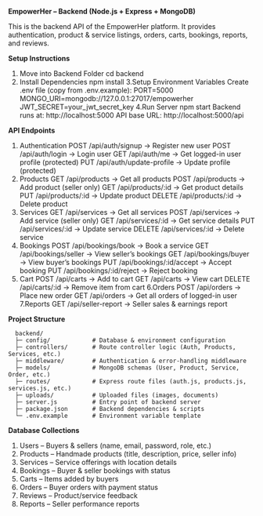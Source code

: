 **EmpowerHer – Backend (Node.js + Express + MongoDB)**

This is the backend API of the EmpowerHer platform.
It provides authentication, product & service listings, orders, carts, bookings, reports, and reviews.

**Setup Instructions**

1. Move into Backend Folder
   cd backend
2. Install Dependencies
   npm install
3.Setup Environment Variables
  Create .env file (copy from .env.example):
  PORT=5000
  MONGO_URI=mongodb://127.0.0.1:27017/empowerher
  JWT_SECRET=your_jwt_secret_key
4.Run Server
  npm start
  Backend runs at: http://localhost:5000
  API base URL: http://localhost:5000/api

**API Endpoints**

  1. Authentication
    POST /api/auth/signup → Register new user
    POST /api/auth/login → Login user
    GET /api/auth/me → Get logged-in user profile (protected)
    PUT /api/auth/update-profile → Update profile (protected)
2. Products
    GET /api/products → Get all products
    POST /api/products → Add product (seller only)
    GET /api/products/:id → Get product details
    PUT /api/products/:id → Update product
    DELETE /api/products/:id → Delete product
3. Services
    GET /api/services → Get all services
    POST /api/services → Add service (seller only)
    GET /api/services/:id → Get service details
    PUT /api/services/:id → Update service
    DELETE /api/services/:id → Delete service
4. Bookings
    POST /api/bookings/book → Book a service
    GET /api/bookings/seller → View seller’s bookings
    GET /api/bookings/buyer → View buyer’s bookings
    PUT /api/bookings/:id/accept → Accept booking
    PUT /api/bookings/:id/reject → Reject booking
5. Cart
    POST /api/carts → Add to cart
    GET /api/carts → View cart
    DELETE /api/carts/:id → Remove item from cart
6.Orders
    POST /api/orders → Place new order
    GET /api/orders → Get all orders of logged-in user
7.Reports
    GET /api/seller-report → Seller sales & earnings report

**Project Structure**

      backend/
      ├─ config/            # Database & environment configuration
      ├─ controllers/       # Route controller logic (Auth, Products, Services, etc.)
      ├─ middleware/        # Authentication & error-handling middleware
      ├─ models/            # MongoDB schemas (User, Product, Service, Order, etc.)
      ├─ routes/            # Express route files (auth.js, products.js, services.js, etc.)
      ├─ uploads/           # Uploaded files (images, documents)
      ├─ server.js          # Entry point of backend server
      ├─ package.json       # Backend dependencies & scripts
      └─ .env.example       # Environment variable template

**Database Collections**

1. Users – Buyers & sellers (name, email, password, role, etc.)
2. Products – Handmade products (title, description, price, seller info)
3. Services – Service offerings with location details
4. Bookings – Buyer & seller bookings with status
5. Carts – Items added by buyers
6. Orders – Buyer orders with payment status
7. Reviews – Product/service feedback
8. Reports – Seller performance reports
